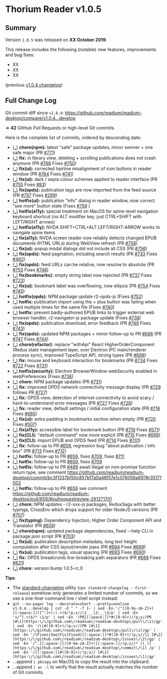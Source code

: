 # Thorium Reader v1.0.5

## Summary

Version `1.0.5` was released on **XX October 2019**.

This release includes the following (notable) new features, improvements and bug fixes:

* XX
* XX
* XX

(previous [v1.0.4 changelog](./CHANGELOG-v1.0.4.md))

## Full Change Log

Git commit diff since `v1.0.4`:
https://github.com/readium/readium-desktop/compare/v1.0.4...develop

=> **42** GitHub Pull Requests or high-level Git commits.

Here is the complete list of commits, ordered by descending date:

* [(_)](https://github.com/readium/readium-desktop/commit/7f688e733dd86f6c2839447c32326d0605a1b4ef) __chore(npm):__ latest "safe" package updates, minor semver + one safe major (PR [#771](https://github.com/readium/readium-desktop/pull/771))
* [(_)](https://github.com/readium/readium-desktop/commit/29d55105f1d750166932a5d9ab00700e82380bc2) __fix:__ in library view, deleting + scrolling publications does not crash anymore (PR [#768](https://github.com/readium/readium-desktop/pull/768) Fixes [#750](https://github.com/readium/readium-desktop/issues/750))
* [(_)](https://github.com/readium/readium-desktop/commit/555ad7eca571559da976c7439ad9feb9d50d1e57) __fix(ui):__ corrected hairline misalignment of icon buttons in reader window (PR [#764](https://github.com/readium/readium-desktop/pull/764) Fixes [#741](https://github.com/readium/readium-desktop/issues/741))
* [(_)](https://github.com/readium/readium-desktop/commit/1d4bc4fc439cbd5be1d4270c0cf987928b7559c6) __fix(ui):__ dark / sepia colour schemes applied to reader interface (PR [#755](https://github.com/readium/readium-desktop/pull/755) Fixes [#83](https://github.com/readium/readium-desktop/issues/83))
* [(_)](https://github.com/readium/readium-desktop/commit/b5a28c712e2f23df5f69f7dbbeecc393b2d357a9) __fix(opds):__ publication tags are now imported from the feed source (PR [#757](https://github.com/readium/readium-desktop/pull/757) Fixes [#299](https://github.com/readium/readium-desktop/issues/299))
* [(_)](https://github.com/readium/readium-desktop/commit/fbc0d11aaef5cfcb5a316d9e4d7e30038184c6d1) __hotfix(ui):__ publication "info" dialog in reader window, now correct "see more" button state (Fixes [#759](https://github.com/readium/readium-desktop/issues/759) )
* [(_)](https://github.com/readium/readium-desktop/commit/1ac2c33705ca2d12dc06d9e92b6587e3535eba06) __hotfix(a11y):__ special treatment on MacOS for spine-level navigation keyboard shortcut (no ALT modifier key, just CTRL+SHIFT with LEFT/RIGHT arrows)
* [(_)](https://github.com/readium/readium-desktop/commit/bc0931076c224cedcc967f5c8d20dfb6194da13d) __hotfix(a11y):__ NVDA SHIFT+CTRL+ALT LEFT/RIGHT-ARROW works to navigate spine items
* [(_)](https://github.com/readium/readium-desktop/commit/66bb0a2d1649fd1ae5716b52065e9912ef87b2f7) __fix(a11y):__ NVDA screen reader now reliably detects changed EPUB documents (HTML URLs) during WebView refresh (PR [#758](https://github.com/readium/readium-desktop/pull/758))
* [(_)](https://github.com/readium/readium-desktop/commit/ebd7eee62b86b115fcded1e465815450005f723e) __fix(ui):__ popup modal dialogs did not include all CSS (PR [#756](https://github.com/readium/readium-desktop/pull/756))
* [(_)](https://github.com/readium/readium-desktop/commit/d3b3de5947f67cb19f075ab157ae0a95b4d1bcbd) __fix(opds):__ feed pagination, including search results (PR [#733](https://github.com/readium/readium-desktop/pull/733) Fixes [#462](https://github.com/readium/readium-desktop/issues/462))
* [(_)](https://github.com/readium/readium-desktop/commit/2d4b87598b5c401f6157439158d64858dae5d3cc) __fix(opds):__ feed URLs can be relative, now resolve to absolute (PR [#753](https://github.com/readium/readium-desktop/pull/753) Fixes [#748](https://github.com/readium/readium-desktop/issues/748))
* [(_)](https://github.com/readium/readium-desktop/commit/2f200e3e2781f9389e2f85fbe7dbd27a43c4ba46) __fix(bookmarks):__ empty string label now rejected (PR [#737](https://github.com/readium/readium-desktop/pull/737) Fixes [#723](https://github.com/readium/readium-desktop/issues/723))
* [(_)](https://github.com/readium/readium-desktop/commit/b3cbdcf04c29280263c5765e2b30aea6d3a18d88) __fix(ui):__ bookmark label was overflowing, now ellipsis (PR [#754](https://github.com/readium/readium-desktop/pull/754) Fixes [#745](https://github.com/readium/readium-desktop/issues/745))
* [(_)](https://github.com/readium/readium-desktop/commit/f5d7854125a740ea709e38adc889cb26e8781d1f) __hotfix(opds):__ NPM package update r2-opds-js (Fixes [#752](https://github.com/readium/readium-desktop/issues/752))
* [(_)](https://github.com/readium/readium-desktop/commit/654959de813710a2624fada926d3b735a096f231) __hotfix:__ publication import using the + plus button was failing when used multiple times for the same file (Fixes [#740](https://github.com/readium/readium-desktop/issues/740))
* [(_)](https://github.com/readium/readium-desktop/commit/88cac7fd5df397bb1147b1289da21e47714a08e0) __hotfix:__ prevent badly-authored EPUB links to trigger external web browser handler, r2-navigator-js package update (Fixes [#738](https://github.com/readium/readium-desktop/issues/738))
* [(_)](https://github.com/readium/readium-desktop/commit/f077a4eab52f2ab62d6043a16288485d89514a80) __fix(opds):__ publication download, error feedback (PR [#749](https://github.com/readium/readium-desktop/pull/749) Fixes [#743](https://github.com/readium/readium-desktop/issues/743))
* [(_)](https://github.com/readium/readium-desktop/commit/e65e2a5ce848aae05119148d85592989a553a078) __fix(opds):__ updated NPM packages + minor follow-up to PR [#696](https://github.com/readium/readium-desktop/pull/696) (PR [#747](https://github.com/readium/readium-desktop/pull/747) Fixes [#744](https://github.com/readium/readium-desktop/issues/744))
* [(_)](https://github.com/readium/readium-desktop/commit/5f9ceca63561894aabeff00534e8890f70dce59c) __chore(refactor):__ replace "withApi" React HigherOrderComponent (Redux state management layer, over Electron IPC main/renderer process sync), improved TypeScript API, strong types (PR [#696](https://github.com/readium/readium-desktop/pull/696))
* [(_)](https://github.com/readium/readium-desktop/commit/ef1a83425e5ef58482893cb990a469e799d75348) __fix:__ mouse and keyboard interaction for bookmarks (PR [#734](https://github.com/readium/readium-desktop/pull/734) Fixes [#722](https://github.com/readium/readium-desktop/issues/722) Fixes [#721](https://github.com/readium/readium-desktop/issues/721))
* [(_)](https://github.com/readium/readium-desktop/commit/0f7701e2866a17ba7413075312db3dbe4afddcc1) __hotfix(security):__ Electron BrowserWindow webSecurity enabled in webPreferences (Fixes [#736](https://github.com/readium/readium-desktop/issues/736))
* [(_)](https://github.com/readium/readium-desktop/commit/97e5f5122050f60a7e169a8d7aba2a434b82c379) __chore:__ NPM package updates (PR [#731](https://github.com/readium/readium-desktop/pull/731))
* [(_)](https://github.com/readium/readium-desktop/commit/54685000999c2802fa5f3a068f2a1f535eff5fd8) __fix:__ improved OPDS network connectivity message display (PR [#729](https://github.com/readium/readium-desktop/pull/729) follows PR [#727](https://github.com/readium/readium-desktop/pull/727))
* [(_)](https://github.com/readium/readium-desktop/commit/9c38ecade4c89e3814d718016cdd18f7f04acb58) __fix:__ OPDS view, detection of internet connectivity to avoid scary / hard-to-understand error messages (PR [#727](https://github.com/readium/readium-desktop/pull/727) Fixes [#726](https://github.com/readium/readium-desktop/issues/726))
* [(_)](https://github.com/readium/readium-desktop/commit/d78a8827069f3a74bf1da9d974fd264d9ab3e0c3) __fix:__ reader view, default settings / initial configuration state (PR [#716](https://github.com/readium/readium-desktop/pull/716) Fixes [#685](https://github.com/readium/readium-desktop/issues/685))
* [(_)](https://github.com/readium/readium-desktop/commit/f5942e2946db9495ab417116f5d3302328e980ad) __fix(ui):__ extra padding in bookmarks section when empty (PR [#720](https://github.com/readium/readium-desktop/pull/720) Fixes [#507](https://github.com/readium/readium-desktop/issues/507))
* [(_)](https://github.com/readium/readium-desktop/commit/adac9fd033fd15874be1628b32c3a8582cdbfc86) __fix(a11y):__ accessible label for bookmark button (PR [#719](https://github.com/readium/readium-desktop/pull/719) Fixes [#571](https://github.com/readium/readium-desktop/issues/571))
* [(_)](https://github.com/readium/readium-desktop/commit/1d46e2f6f108b6172e9b1ed146c094c098d84ba9) __fix(CLI):__ "default command" now more explicit (PR [#715](https://github.com/readium/readium-desktop/pull/715) Fixes [#699](https://github.com/readium/readium-desktop/issues/699))
* [(_)](https://github.com/readium/readium-desktop/commit/164673ee109d8cc3c1753f9bd6c19fa0569fbef8) __fix(CLI):__ import EPUB and OPDS feed (PR [#714](https://github.com/readium/readium-desktop/pull/714) Fixes [#701](https://github.com/readium/readium-desktop/issues/701))
* [(_)](https://github.com/readium/readium-desktop/commit/7b02fecb3a98c5870fecf4e02238a148a4e34bba) __fix:__ follow-up to PR [#659](https://github.com/readium/readium-desktop/pull/659), regression bug "about publication / info box" (PR [#713](https://github.com/readium/readium-desktop/pull/713) Fixes [#712](https://github.com/readium/readium-desktop/issues/712))
* [(_)](https://github.com/readium/readium-desktop/commit/3c2229015ab50e3926dfaae998fba27e100dfe01) __hotfix:__ follow-up to PR [#659](https://github.com/readium/readium-desktop/pull/659), fixes [#709](https://github.com/readium/readium-desktop/issues/709), fixes [#711](https://github.com/readium/readium-desktop/issues/711)
* [(_)](https://github.com/readium/readium-desktop/commit/baa17321404985e5d721f8894203a745091df73b) __hotfix:__ follow-up to PR [#659](https://github.com/readium/readium-desktop/pull/659), fixes [#709](https://github.com/readium/readium-desktop/issues/709)
* [(_)](https://github.com/readium/readium-desktop/commit/926000f851597e4cbe6cd3b51a8748ce585b7790) __hotfix:__ follow-up to PR [#489](https://github.com/readium/readium-desktop/pull/489) await illegal on non-promise function return type, see comment https://github.com/readium/readium-desktop/commit/bc3f1337bf50c857bf7a0a48f57e1c076056a697#r35171002
* [(_)](https://github.com/readium/readium-desktop/commit/12fcce9de927a37cc8b0c17731d78b3cc46546bb) __hotfix:__ follow-up to PR [#659](https://github.com/readium/readium-desktop/pull/659) see comment https://github.com/readium/readium-desktop/pull/659/#pullrequestreview-291271701
* [(_)](https://github.com/readium/readium-desktop/commit/4308b077671e091eabcee2bb7d559396e16c3a4d) __chore:__ NPM updates - r2-xxx-js packages, ReduxSaga with better typings, CrossEnv which drops support for older NodeJS versions (PR [#707](https://github.com/readium/readium-desktop/pull/707))
* [(_)](https://github.com/readium/readium-desktop/commit/c8e676697c8d03434287e1bd897d63a672fb2bc7) __fix(typing):__ Dependency Injection, Higher Order Component API and Translator (PR [#659](https://github.com/readium/readium-desktop/pull/659))
* [(_)](https://github.com/readium/readium-desktop/commit/51fbc0aaef5da8613335d51f98c3b69e0b0038fd) __chore(npm):__ updated package dependencies, fixed --help CLI in package.json script (PR [#703](https://github.com/readium/readium-desktop/pull/703))
* [(_)](https://github.com/readium/readium-desktop/commit/9799be240bd18a6dde9bc064b8c762e77953d08b) __fix(ui):__ publication description metadata, long text height computation after CSS layout/render pass (PR [#694](https://github.com/readium/readium-desktop/pull/694) Fixes [#689](https://github.com/readium/readium-desktop/issues/689))
* [(_)](https://github.com/readium/readium-desktop/commit/56f352c85c186a402e2db9a4a18e3a89cb532d7c) __fix(ui):__ publication tags, visual spacing (PR [#693](https://github.com/readium/readium-desktop/pull/693) Fixes [#690](https://github.com/readium/readium-desktop/issues/690))
* [(_)](https://github.com/readium/readium-desktop/commit/bfda8ee8de4a0c2b6005bcfc9ac5d4415c8bd54f) __fix:__ OPDS breadcrumb line-breaking path separators (PR [#688](https://github.com/readium/readium-desktop/pull/688) Fixes [#621](https://github.com/readium/readium-desktop/issues/621))
* [(_)](https://github.com/readium/readium-desktop/commit/c98698e21174802edb4f62ebc228c1961cb14d37) __chore:__ version bump 1.0.5-rc.0

__Tips__:

* The [standard-changelog](https://github.com/conventional-changelog/conventional-changelog/tree/master/packages/standard-changelog) utility (`npx standard-changelog --first-release`) somehow only generates a limited number of commits, so we use a one-liner command line / shell script instead:
* `git --no-pager log --decorate=short --pretty=oneline v1.0.4...develop | cut -d " " -f 1- | sed -En '/^([0-9a-zA-Z]+)[[:space:]]([^:]+):(.+)$/!p;s//\1 __\2:__\3/p' | sed -En 's/^(.+)$/* \1/p' | sed -En '/PR[[:space:]]*#([0-9]+)/!p;s//PR [#\1](https:\/\/github.com\/readium\/readium-desktop\/pull\/\1)/gp' | sed -En '/\(#([0-9]+)/!p;s//(PR [#\1](https:\/\/github.com\/readium\/readium-desktop\/pull\/\1)/gp' | sed -En '/(Fixes|See|Fix|Fixed)[[:space:]]*#([0-9]+)/!p;s//\1 [#\2](https:\/\/github.com\/readium\/readium-desktop\/issues\/\2)/gp' | sed -En '/^.[[:space:]]([0-9a-zA-Z]+)[[:space:]]/!p;s//* [(_)](https:\/\/github.com\/readium\/readium-desktop\/commit\/\1) /p' | sed -En '/[[:space:]]#([0-9]+)/!p;s// [#\1](https:\/\/github.com\/readium\/readium-desktop\/issues\/\1)/gp'`
* ...append `| pbcopy` on MacOS to copy the result into the clipboard.
* ...append `| wc -l` to verify that the result actually matches the number of Git commits.
